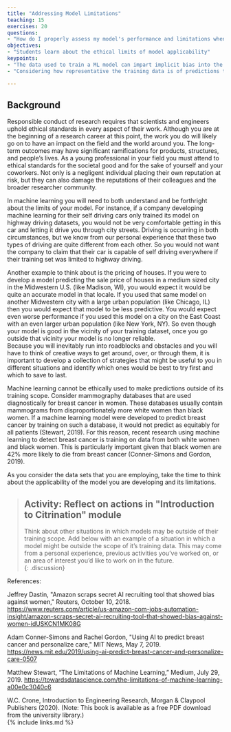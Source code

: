 ```yaml
---
title: "Addressing Model Limitations"
teaching: 15
exercises: 20
questions:
- "How do I properly assess my model's performance and limitations when making new predictions?"
objectives:
- "Students learn about the ethical limits of model applicability"
keypoints:
- "The data used to train a ML model can impart implicit bias into the models predictions"
- "Considering how representative the training data is of predictions that we want to make can help us understand where it is appropriate to make predictions"

---
```

## Background  

Responsible conduct of research requires that scientists and engineers uphold ethical standards in every aspect of their work. 
Although you are at the beginning of a research career at this point, the work you do will likely go on to have an impact on the field and the world around you. 
The long-term outcomes may have significant ramifications for products, structures, and people’s lives. 
As a young professional in your field you must attend to ethical standards for the societal good and for the sake of yourself and your coworkers. 
Not only is a negligent individual placing their own reputation at risk, but they can also damage the reputations of their colleagues and the broader researcher community.  
  
In machine learning you will need to both understand and be forthright about the limits of your model. 
For instance, if a company developing machine learning for their self driving cars only trained its model on highway driving datasets, you would not be very comfortable getting in this car and letting it drive you through city streets. 
Driving is occurring in both circumstances, but we know from our personal experience that these two types of driving are quite different from each other. 
So you would not want the company to claim that their car is capable of self driving everywhere if their training set was limited to highway driving.  
  
Another example to think about is the pricing of houses. 
If you were to develop a model predicting the sale price of houses in a medium sized city in the Midwestern U.S. (like Madison, WI), you would expect it would be quite an accurate model in that locale. 
If you used that same model on another Midwestern city with a large urban population (like Chicago, IL) then you would expect that model to be less predictive. 
You would expect even worse performance if you used this model on a city on the East Coast with an even larger urban population (like New York, NY). 
So even though your model is good in the vicinity of your training dataset, once you go outside that vicinity your model is no longer reliable.    
Because you will inevitably run into roadblocks and obstacles and you will have to think of creative ways to get around, over, or through them, 
it is important to develop a collection of strategies that might be useful to you in different situations and identify which ones would be best to try first and which to save to last.  

Machine learning cannot be ethically used to make predictions outside of its training scope. 
Consider mammography databases that are used diagnostically for breast cancer in women. 
These databases usually contain mammograms from disproportionately more white women than black women. 
If a machine learning model were developed to predict breast cancer by training on such a database, it would not predict as equitably for all patients (Stewart, 2019). 
For this reason, recent research using machine learning to detect breast cancer is training on data from both white women and black women. 
This is particularly important given that black women are 42% more likely to die from breast cancer (Conner-Simons and Gordon, 2019).  

As you consider the data sets that you are employing, take the time to think about the applicability of the model you are developing and its limitations.
  
> ## Activity: Reflect on actions in "Introduction to Citrination" module  
> Think about other situations in which models may be outside of their training scope. 
> Add below with an example of a situation in which a model might be outside the scope of it’s training data. 
> This may come from a personal experience, previous activities you’ve worked on, or an area of interest you’d like to work on in the future.  
{: .discussion}
  
References:  

Jeffrey Dastin, "Amazon scraps secret AI recruiting tool that showed bias against women,"
Reuters, October 10, 2018. https://www.reuters.com/article/us-amazon-com-jobs-automation-insight/amazon-scraps-secret-ai-recruiting-tool-that-showed-bias-against-women-idUSKCN1MK08G  

Adam Conner-Simons and Rachel Gordon, "Using AI to predict breast cancer and personalize care," MIT News, May 7, 2019. https://news.mit.edu/2019/using-ai-predict-breast-cancer-and-personalize-care-0507  

Matthew Stewart, “The Limitations of Machine Learning,” Medium, July 29, 2019. https://towardsdatascience.com/the-limitations-of-machine-learning-a00e0c3040c6  

W.C. Crone, Introduction to Engineering Research, Morgan & Claypool Publishers (2020).
(Note: This book is available as a free PDF download from the university library.)  
{% include links.md %}
